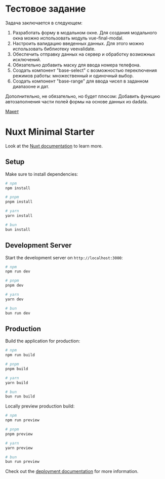 # Тестовое задание

Задача заключается в следующем:

1) Разработать форму в модальном окне. Для создания модального окна можно использовать модуль vue-final-modal.
2) Настроить валидацию введенных данных. Для этого можно использовать библиотеку veevalidate.
3) Обеспечить отправку данных на сервер и обработку возможных исключений.
4) Обязательно добавить маску для ввода номера телефона.
5) Создать компонент "base-select" с возможностью переключения режимов работы: множественный и одиночный выбор.
6) Создать компонент "base-range" для ввода чисел в заданном диапазоне и дат.

Дополнительно, не обязательно, но будет плюсом:
Добавить функцию автозаполнения части полей формы на основе данных из dadata.

[Макет](https://www.figma.com/design/kfspxWUj2qp4IyX66qWnnE/%D0%A2%D0%B5%D1%81%D1%82%D0%BE%D0%B2%D0%BE%D0%B5-%D0%B7%D0%B0%D0%B4%D0%B0%D0%BD%D0%B8%D0%B5-AIR?node-id=0-1&t=S2pmMM1Fo1kmKKrJ-1)

# Nuxt Minimal Starter

Look at the [Nuxt documentation](https://nuxt.com/docs/getting-started/introduction) to learn more.

## Setup

Make sure to install dependencies:

```bash
# npm
npm install

# pnpm
pnpm install

# yarn
yarn install

# bun
bun install
```

## Development Server

Start the development server on `http://localhost:3000`:

```bash
# npm
npm run dev

# pnpm
pnpm dev

# yarn
yarn dev

# bun
bun run dev
```

## Production

Build the application for production:

```bash
# npm
npm run build

# pnpm
pnpm build

# yarn
yarn build

# bun
bun run build
```

Locally preview production build:

```bash
# npm
npm run preview

# pnpm
pnpm preview

# yarn
yarn preview

# bun
bun run preview
```

Check out the [deployment documentation](https://nuxt.com/docs/getting-started/deployment) for more information.
